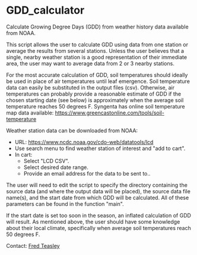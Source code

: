 # GDD_calculator
Calculate Growing Degree Days (GDD) from weather history data available from NOAA.

This script allows the user to calculate GDD using data from one station or average the results from several stations.  Unless the user believes that a single, nearby weather station is a good representation of their immediate area, the user may want to average data from 2 or 3 nearby stations.

For the most accurate calculation of GDD, soil temperatures should ideally be used in place of air temperatures until leaf emergence.  Soil temperature data can easily be substituted in the output files (csv).  Otherwise, air temperatures can probably provide a reasonable estimate of GDD if the chosen starting date (see below) is approximately when the average soil temperature reaches 50 degrees F.  Syngenta has online soil temperature map data available: https://www.greencastonline.com/tools/soil-temperature

Weather station data can be downloaded from NOAA:

- URL:
	https://www.ncdc.noaa.gov/cdo-web/datatools/lcd
- Use search menu to find weather station of interest and "add to cart".
- In cart:
	- Select "LCD CSV".
	- Select desired date range.
	- Provide an email address for the data to be sent to..

The user will need to edit the script to specify the directory containing the source data (and where the output data will be placed), the source data file name(s), and the start date from which GDD will be calculated.  All of these parameters can be found in the function "main".

If the start date is set too soon in the season, an inflated calculation of GDD will result.  As mentioned above, the user should have some knowledge about their local climate, specifically when average soil temperatures reach 50 degrees F.     

Contact: [Fred Teasley](mailto:wateas@gmail.com?subject=[GitHub]%20GDD%20Calculator)
